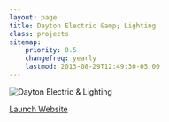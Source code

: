 ```yaml
---
layout: page
title: Dayton Electric &amp; Lighting
class: projects
sitemap:
    priority: 0.5
    changefreq: yearly
    lastmod: 2013-08-29T12:49:30-05:00
---
```

![Dayton Electric &amp; Lighting](/images/projects/project-daytonelectric-large.png)

<a href="http://www.daytonelectriclighting.com" class="button radius">Launch Website</a>